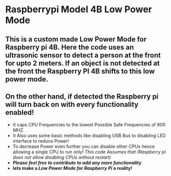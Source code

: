 # Raspberrypi Model 4B Low Power Mode
## This is a custom made Low Power Mode for Raspberry pi 4B. Here the code uses an ultrasonic sensor to detect a person at the front for upto 2 meters. If an object is not detected at the front the Raspberry PI 4B shifts to this low power mode.
## On the other hand, if detected the Raspberry pi will turn back on with every functionality enabled!

- It caps CPU Frequencies to the lowest Possible Safe Frequencies of 600 MHZ.
- It Also uses some basic methods like disabling USB Bus to disabling LED interface to reduce Power!
- To decrease Power even further you can disable other CPUs hence allowing a single CPU to run only! _This code Assumes that (Raspberry pi does not allow disabling CPUs without restart)_
- **_Please feel free to contribute to add any more functionality_**
- **lets make a _Low Power Mode for Raspberry Pi_ a reality!**

